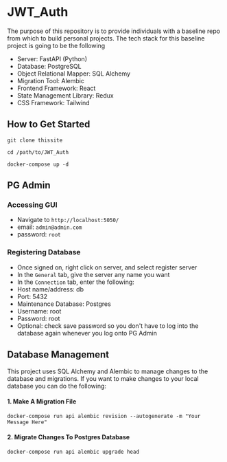 # JWT_Auth
The purpose of this repository is to provide individuals with a baseline repo from which to build personal projects. The tech stack for this baseline project is going to be the following
- Server: FastAPI (Python)
- Database: PostgreSQL 
- Object Relational Mapper: SQL Alchemy
- Migration Tool: Alembic
- Frontend Framework: React
- State Management Library: Redux
- CSS Framework: Tailwind

## How to Get Started
```
git clone thissite
```
```
cd /path/to/JWT_Auth
```
```
docker-compose up -d
```

## PG Admin
### Accessing GUI
- Navigate to `http://localhost:5050/`
- email: `admin@admin.com`
- password: `root`

### Registering Database 
- Once signed on, right click on server, and select register server
- In the `General` tab, give the server any name you want
- In the `Connection` tab, enter the following:
- Host name/address: db
- Port: 5432
- Maintenance Database: Postgres
- Username: root
- Password: root
- Optional: check save password so you don't have to log into the database again whenever you log onto PG Admin

## Database Management
This project uses SQL Alchemy and Alembic to manage changes to the database and migrations. If you want to make changes to your local database you can do the following:

#### 1. Make A Migration File
`docker-compose run api alembic revision --autogenerate -m "Your Message Here"`

#### 2. Migrate Changes To Postgres Database
`docker-compose run api alembic upgrade head`
